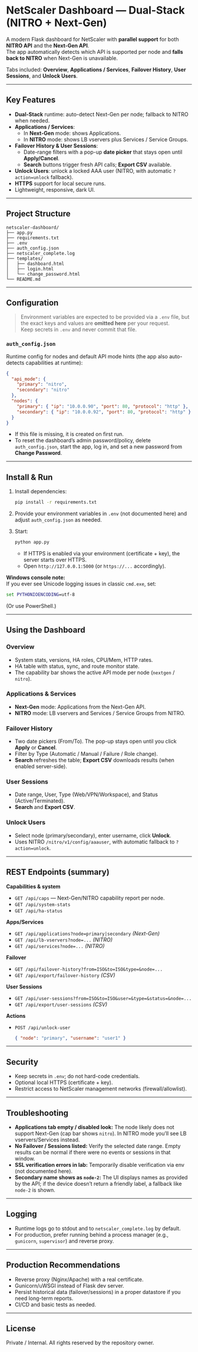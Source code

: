 # NetScaler Dashboard — Dual-Stack (NITRO + Next-Gen)

A modern Flask dashboard for NetScaler with **parallel support** for both **NITRO API** and the **Next-Gen API**.  
The app automatically detects which API is supported per node and **falls back to NITRO** when Next-Gen is unavailable.

Tabs included: **Overview**, **Applications / Services**, **Failover History**, **User Sessions**, and **Unlock Users**.

---

## Key Features

- **Dual-Stack** runtime: auto-detect Next-Gen per node; fallback to NITRO when needed.
- **Applications / Services**:
  - In **Next-Gen** mode: shows Applications.
  - In **NITRO** mode: shows LB vservers plus Services / Service Groups.
- **Failover History & User Sessions**:
  - Date-range filters with a pop-up **date picker** that stays open until **Apply/Cancel**.
  - **Search** buttons trigger fresh API calls; **Export CSV** available.
- **Unlock Users**: unlock a locked AAA user (NITRO, with automatic `?action=unlock` fallback).
- **HTTPS** support for local secure runs.
- Lightweight, responsive, dark UI.

---

## Project Structure

```
netscaler-dashboard/
├── app.py
├── requirements.txt
├── .env
├── auth_config.json
├── netscaler_complete.log
├── templates/
│   ├── dashboard.html
│   ├── login.html
│   └── change_password.html
└── README.md
```

---

## Configuration

> Environment variables are expected to be provided via a `.env` file, but the exact keys and values are **omitted here** per your request.  
> Keep secrets in `.env` and never commit that file.

### `auth_config.json`

Runtime config for nodes and default API mode hints (the app also auto-detects capabilities at runtime):

```json
{
  "api_mode": {
    "primary": "nitro",
    "secondary": "nitro"
  },
  "nodes": {
    "primary": { "ip": "10.0.0.90", "port": 80, "protocol": "http" },
    "secondary": { "ip": "10.0.0.92", "port": 80, "protocol": "http" }
  }
}
```

- If this file is missing, it is created on first run.
- To reset the dashboard’s admin password/policy, delete `auth_config.json`, start the app, log in, and set a new password from **Change Password**.

---

## Install & Run

1. Install dependencies:
   ```bash
   pip install -r requirements.txt
   ```

2. Provide your environment variables in `.env` (not documented here) and adjust `auth_config.json` as needed.

3. Start:
   ```bash
   python app.py
   ```
   - If HTTPS is enabled via your environment (certificate + key), the server starts over HTTPS.
   - Open `http://127.0.0.1:5000` (or `https://...` accordingly).

**Windows console note:**  
If you ever see Unicode logging issues in classic `cmd.exe`, set:
```bat
set PYTHONIOENCODING=utf-8
```
(Or use PowerShell.)

---

## Using the Dashboard

### Overview
- System stats, versions, HA roles, CPU/Mem, HTTP rates.
- HA table with status, sync, and route monitor state.
- The capability bar shows the active API mode per node (`nextgen` / `nitro`).

### Applications & Services
- **Next-Gen** mode: Applications from the Next-Gen API.
- **NITRO** mode: LB vservers and Services / Service Groups from NITRO.

### Failover History
- Two date pickers (From/To). The pop-up stays open until you click **Apply** or **Cancel**.
- Filter by Type (Automatic / Manual / Failure / Role change).
- **Search** refreshes the table; **Export CSV** downloads results (when enabled server-side).

### User Sessions
- Date range, User, Type (Web/VPN/Workspace), and Status (Active/Terminated).
- **Search** and **Export CSV**.

### Unlock Users
- Select node (primary/secondary), enter username, click **Unlock**.
- Uses NITRO `/nitro/v1/config/aaauser`, with automatic fallback to `?action=unlock`.

---

## REST Endpoints (summary)

**Capabilities & system**
- `GET /api/caps` — Next-Gen/NITRO capability report per node.
- `GET /api/system-stats`
- `GET /api/ha-status`

**Apps/Services**
- `GET /api/applications?node=primary|secondary`  _(Next-Gen)_
- `GET /api/lb-vservers?node=...`                   _(NITRO)_
- `GET /api/services?node=...`                      _(NITRO)_

**Failover**
- `GET /api/failover-history?from=ISO&to=ISO&type=&node=...`
- `GET /api/export/failover-history`  _(CSV)_

**User Sessions**
- `GET /api/user-sessions?from=ISO&to=ISO&user=&type=&status=&node=...`
- `GET /api/export/user-sessions`      _(CSV)_

**Actions**
- `POST /api/unlock-user`
  ```json
  { "node": "primary", "username": "user1" }
  ```

---

## Security

- Keep secrets in `.env`; do not hard-code credentials.
- Optional local HTTPS (certificate + key).
- Restrict access to NetScaler management networks (firewall/allowlist).

---

## Troubleshooting

- **Applications tab empty / disabled look:** The node likely does not support Next-Gen (cap bar shows `nitro`). In NITRO mode you’ll see LB vservers/Services instead.
- **No Failover / Sessions listed:** Verify the selected date range. Empty results can be normal if there were no events or sessions in that window.
- **SSL verification errors in lab:** Temporarily disable verification via env (not documented here).
- **Secondary name shows as `node-2`:** The UI displays names as provided by the API; if the device doesn’t return a friendly label, a fallback like `node-2` is shown.

---

## Logging

- Runtime logs go to stdout and to `netscaler_complete.log` by default.
- For production, prefer running behind a process manager (e.g., `gunicorn`, `supervisor`) and reverse proxy.

---

## Production Recommendations

- Reverse proxy (Nginx/Apache) with a real certificate.
- Gunicorn/uWSGI instead of Flask dev server.
- Persist historical data (failover/sessions) in a proper datastore if you need long-term reports.
- CI/CD and basic tests as needed.

---

## License

Private / Internal. All rights reserved by the repository owner.
